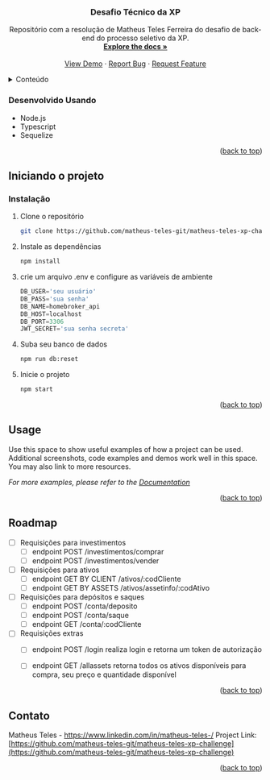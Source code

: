 
<h3 align="center">Desafio Técnico da XP</h3>

  <p align="center">
    Repositório com a resolução de Matheus Teles Ferreira do desafio de back-end do processo seletivo da XP.
    <br />
    <a href="https://github.com/matheus-teles-git/matheus-teles-xp-challenge"><strong>Explore the docs »</strong></a>
    <br />
    <br />
    <a href="https://github.com/matheus-teles-git/matheus-teles-xp-challenge">View Demo</a>
    ·
    <a href="https://github.com/matheus-teles-git/matheus-teles-xp-challenge">Report Bug</a>
    ·
    <a href="https://github.com/matheus-teles-git/matheus-teles-xp-challenge">Request Feature</a>
  </p>
</div>


<!-- TABLE OF CONTENTS -->
<details>
  <summary>Conteúdo</summary>
  <ol>
    <li>
      <a href="#about-the-project">Sobre o projeto</a>
      <ul>
        <li><a href="#built-with">Desenvolvido com:</a></li>
      </ul>
    </li>
    <li>
      <a href="#getting-started">Iniciando</a>
      <ul>
        <li><a href="#installation">Instalação</a></li>
      </ul>
    </li>
    <li><a href="#usage">Uso</a></li>
    <li><a href="#roadmap">Roadmap</a></li>
    <li><a href="#contact">Contato</a></li>
  </ol><div id="top"></div>
</details>  



### Desenvolvido Usando

* Node.js
* Typescript
* Sequelize
<p align="right">(<a href="#top">back to top</a>)</p>



<!-- Iniciand -->
## Iniciando o projeto


### Instalação


1. Clone o repositório
   ```sh
   git clone https://github.com/matheus-teles-git/matheus-teles-xp-challenge.git
   ```
2. Instale as dependências
   ```sh
   npm install
   ```
3. crie um arquivo .env e configure as variáveis de ambiente
   ```js
   DB_USER='seu usuário'
   DB_PASS='sua senha'
   DB_NAME=homebroker_api
   DB_HOST=localhost
   DB_PORT=3306
   JWT_SECRET='sua senha secreta'
   ```
4. Suba seu banco de dados
   ```sh
   npm run db:reset
   ```
5. Inicie o projeto
   ```sh
   npm start
   ```      
   

<p align="right">(<a href="#top">back to top</a>)</p>



<!-- USAGE EXAMPLES -->
## Usage

Use this space to show useful examples of how a project can be used. Additional screenshots, code examples and demos work well in this space. You may also link to more resources.

_For more examples, please refer to the [Documentation](https://example.com)_

<p align="right">(<a href="#top">back to top</a>)</p>



<!-- ROADMAP -->
## Roadmap

- [ ] Requisições para investimentos
    - [ ] endpoint POST /investimentos/comprar
    - [ ] endpoint POST /investimentos/vender
    
- [ ] Requisições para ativos
    - [ ] endpoint GET BY CLIENT /ativos/:codCliente
    - [ ] endpoint GET BY ASSETS /ativos/assetinfo/:codAtivo
    
- [ ] Requisições para depósitos e saques
    - [ ] endpoint POST /conta/deposito
    - [ ] endpoint POST /conta/saque
    - [ ] endpoint GET /conta/:codCliente
    
- [ ] Requisições extras
    - [ ] endpoint POST /login realiza login e retorna um token de autorização
    - [ ] endpoint GET /allassets retorna todos os ativos disponíveis para compra, seu preço e quantidade disponível


<p align="right">(<a href="#top">back to top</a>)</p>


<!-- CONTACT -->
## Contato

Matheus Teles - https://www.linkedin.com/in/matheus-teles-/
Project Link: [https://github.com/matheus-teles-git/matheus-teles-xp-challenge](https://github.com/matheus-teles-git/matheus-teles-xp-challenge)

<p align="right">(<a href="#top">back to top</a>)</p>



